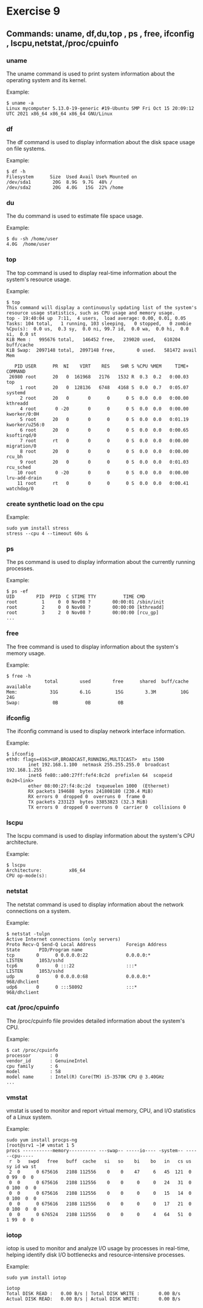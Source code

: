 #  Exercise 9
## Commands: uname, df,du,top , ps , free, ifconfig , lscpu,netstat,/proc/cpuinfo

### uname

The uname command is used to print system information about the operating system and its kernel.

Example:
```
$ uname -a
Linux mycomputer 5.13.0-19-generic #19-Ubuntu SMP Fri Oct 15 20:09:12 UTC 2021 x86_64 x86_64 x86_64 GNU/Linux
```

### df
The df command is used to display information about the disk space usage on file systems.

Example:
```
$ df -h
Filesystem      Size  Used Avail Use% Mounted on
/dev/sda1        20G  8.9G  9.7G  48% /
/dev/sda2        20G  4.0G   15G  22% /home
```


### du

The du command is used to estimate file space usage.

Example:
```
$ du -sh /home/user
4.0G  /home/user
```


### top

The top command is used to display real-time information about the system's resource usage.

Example:
```
$ top
This command will display a continuously updating list of the system's resource usage statistics, such as CPU usage and memory usage.
top - 19:40:04 up  7:11,  4 users,  load average: 0.00, 0.01, 0.05
Tasks: 104 total,   1 running, 103 sleeping,   0 stopped,   0 zombie
%Cpu(s):  0.0 us,  0.3 sy,  0.0 ni, 99.7 id,  0.0 wa,  0.0 hi,  0.0 si,  0.0 st
KiB Mem :   995676 total,   146452 free,   239020 used,   610204 buff/cache
KiB Swap:  2097148 total,  2097148 free,        0 used.   581472 avail Mem

   PID USER      PR  NI    VIRT    RES    SHR S %CPU %MEM     TIME+ COMMAND
 26980 root      20   0  161968   2176   1532 R  0.3  0.2   0:00.03 top
     1 root      20   0  128136   6748   4168 S  0.0  0.7   0:05.07 systemd
     2 root      20   0       0      0      0 S  0.0  0.0   0:00.00 kthreadd
     4 root       0 -20       0      0      0 S  0.0  0.0   0:00.00 kworker/0:0H
     5 root      20   0       0      0      0 S  0.0  0.0   0:01.19 kworker/u256:0
     6 root      20   0       0      0      0 S  0.0  0.0   0:00.65 ksoftirqd/0
     7 root      rt   0       0      0      0 S  0.0  0.0   0:00.00 migration/0
     8 root      20   0       0      0      0 S  0.0  0.0   0:00.00 rcu_bh
     9 root      20   0       0      0      0 S  0.0  0.0   0:01.03 rcu_sched
    10 root       0 -20       0      0      0 S  0.0  0.0   0:00.00 lru-add-drain
    11 root      rt   0       0      0      0 S  0.0  0.0   0:00.41 watchdog/0

```

### create synthetic load on the cpu
Example:
```
sudo yum install stress
stress --cpu 4 --timeout 60s &

```


### ps
The ps command is used to display information about the currently running processes.

Example:
```
$ ps -ef
UID        PID  PPID  C STIME TTY          TIME CMD
root         1     0  0 Nov08 ?        00:00:01 /sbin/init
root         2     0  0 Nov08 ?        00:00:00 [kthreadd]
root         3     2  0 Nov08 ?        00:00:00 [rcu_gp]
...
```

### free

The free command is used to display information about the system's memory usage.

Example:
```
$ free -h
              total        used        free      shared  buff/cache   available
Mem:            31G        6.1G         15G        3.3M         10G         24G
Swap:            0B          0B          0B
```



### ifconfig

The ifconfig command is used to display network interface information.

Example:
```
$ ifconfig
eth0: flags=4163<UP,BROADCAST,RUNNING,MULTICAST>  mtu 1500
        inet 192.168.1.100  netmask 255.255.255.0  broadcast 192.168.1.255
        inet6 fe80::a00:27ff:fef4:8c2d  prefixlen 64  scopeid 0x20<link>
        ether 08:00:27:f4:8c:2d  txqueuelen 1000  (Ethernet)
        RX packets 194688  bytes 241808180 (230.4 MiB)
        RX errors 0  dropped 0  overruns 0  frame 0
        TX packets 233123  bytes 33853823 (32.3 MiB)
        TX errors 0  dropped 0 overruns 0  carrier 0  collisions 0
```


### lscpu

The lscpu command is used to display information about the system's CPU architecture.

Example:
```
$ lscpu
Architecture:          x86_64
CPU op-mode(s):       

```


### netstat

The netstat command is used to display information about the network connections on a system.

Example:
```
$ netstat -tulpn
Active Internet connections (only servers)
Proto Recv-Q Send-Q Local Address           Foreign Address         State       PID/Program name
tcp        0      0 0.0.0.0:22              0.0.0.0:*               LISTEN      1053/sshd       
tcp6       0      0 :::22                   :::*                    LISTEN      1053/sshd       
udp        0      0 0.0.0.0:68              0.0.0.0:*                           968/dhclient    
udp6       0      0 :::58092                :::*                                968/dhclient    
```

### cat /proc/cpuinfo

The /proc/cpuinfo file provides detailed information about the system's CPU.

Example:
```
$ cat /proc/cpuinfo
processor       : 0
vendor_id       : GenuineIntel
cpu family      : 6
model           : 58
model name      : Intel(R) Core(TM) i5-3570K CPU @ 3.40GHz
...

```

### vmstat

vmstat is used to monitor and report virtual memory, CPU, and I/O statistics of a Linux system.

Example:
```
sudo yum install procps-ng
[root@srv1 ~]# vmstat 1 5
procs -----------memory---------- ---swap-- -----io---- -system-- ------cpu-----
 r  b   swpd   free   buff  cache   si   so    bi    bo   in   cs us sy id wa st
 2  0      0 675616   2108 112556    0    0    47     6   45  121  0  0 99  0  0
 0  0      0 675616   2108 112556    0    0     0     0   24   31  0  0 100  0  0
 0  0      0 675616   2108 112556    0    0     0     0   15   14  0  0 100  0  0
 0  0      0 675616   2108 112556    0    0     0     0   17   21  0  0 100  0  0
 0  0      0 676524   2108 112556    0    0     0     4   64   51  0  1 99  0  0
```


### iotop
iotop is used to monitor and analyze I/O usage by processes in real-time, helping identify disk I/O bottlenecks and resource-intensive processes.

Example:
```
sudo yum install iotop

iotop
Total DISK READ :	0.00 B/s | Total DISK WRITE :       0.00 B/s
Actual DISK READ:	0.00 B/s | Actual DISK WRITE:       0.00 B/s

```
